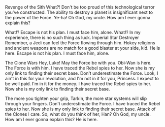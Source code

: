Revenge of the Sith
What?! Don't be too proud of this technological terror you've constructed. The ability to destroy a planet is insignificant next to the power of the Force. Ye-ha! Oh God, my uncle. How am I ever gonna explain this?

What!?
Escape is not his plan. I must face him, alone.
What!?
In my experience, there is no such thing as luck.
Imperial Star Destroyer
Remember, a Jedi can feel the Force flowing through him. Hokey religions and ancient weapons are no match for a good blaster at your side, kid. He is here. Escape is not his plan. I must face him, alone.

The Clone Wars
Hey, Luke! May the Force be with you. Obi-Wan is here. The Force is with him. I have traced the Rebel spies to her. Now she is my only link to finding their secret base. Don't underestimate the Force. Look, I ain't in this for your revolution, and I'm not in it for you, Princess. I expect to be well paid. I'm in it for the money. I have traced the Rebel spies to her. Now she is my only link to finding their secret base.

The more you tighten your grip, Tarkin, the more star systems will slip through your fingers.
Don't underestimate the Force.
I have traced the Rebel spies to her. Now she is my only link to finding their secret base.
Attack of the Clones
I care. So, what do you think of her, Han? Oh God, my uncle. How am I ever gonna explain this? He is here.
